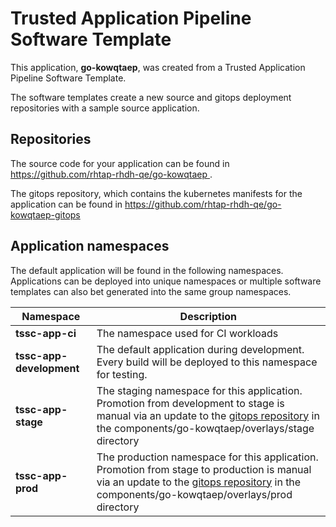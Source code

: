 # Trusted Application Pipeline Software Template

This application, **go-kowqtaep**, was created from a Trusted Application Pipeline Software Template.

The software templates create a new source and gitops deployment repositories with a sample source application. 

## Repositories

The source code for your application can be found in [https://github.com/rhtap-rhdh-qe/go-kowqtaep ](https://github.com/rhtap-rhdh-qe/go-kowqtaep ).
 
The gitops repository, which contains the kubernetes manifests for the application can be found in 
[https://github.com/rhtap-rhdh-qe/go-kowqtaep-gitops ](https://github.com/rhtap-rhdh-qe/go-kowqtaep-gitops ) 

## Application namespaces 

The default application will be found in the following namespaces. Applications can be deployed into unique namespaces or multiple software templates can also bet generated into the same group namespaces.  

|  Namespace   |  Description   |  
| -------- | -------- |
| **tssc-app-ci** | The namespace used for CI workloads |
| **tssc-app-development** | The default application during development. Every build will be deployed to this namespace for testing. |
| **tssc-app-stage** | The staging namespace for this application. Promotion from development to stage is manual via an update to the [gitops repository](https://github.com/rhtap-rhdh-qe/go-kowqtaep-gitops ) in the components/go-kowqtaep/overlays/stage directory |
| **tssc-app-prod** | The production namespace for this application. Promotion from stage to production is manual via an update to the [gitops repository](https://github.com/rhtap-rhdh-qe/go-kowqtaep-gitops ) in the components/go-kowqtaep/overlays/prod directory |
